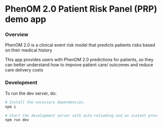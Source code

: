# PhenOM 2.0 Patient Risk Panel (PRP) demo app

### Overview

PhenOM 2.0 is a clinical event risk model that predicts patients risks based on their medical history 

This app provides users with PhenOM 2.0 predictions for patients, so they can better understand how to improve patient care/ outcomes and reduce care delivery costs

### Development 

To run the dev server, do: 

```sh
# Install the necessary dependencies.
npm i

# Start the development server with auto-reloading and an instant preview.
npm run dev
```